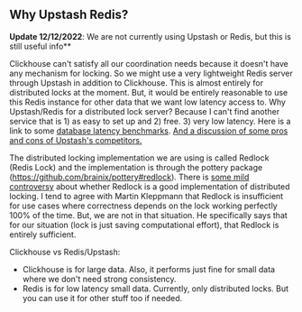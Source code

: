 ## Why Upstash Redis?

**Update 12/12/2022**: We are not currently using Upstash or Redis, but this is still useful info**

Clickhouse can't satisfy all our coordination needs because it doesn't have any mechanism for locking. So we might use a very lightweight Redis server through Upstash in addition to Clickhouse. This is almost entirely for distributed locks at the moment. But, it would be entirely reasonable to use this Redis instance for other data that we want low latency access to. Why Upstash/Redis for a distributed lock server? Because I can't find another service that is 1) as easy to set up and 2) free. 3) very low latency. Here is a link to some [database latency benchmarks](https://serverless-battleground.vercel.app). [And a discussion of some pros and cons of Upstash's competitors.](https://upstash.com/blog/best-database-for-serverless)

The distributed locking implementation we are using is called Redlock (Redis Lock) and the implementation is through the pottery package (https://github.com/brainix/pottery#redlock). There is [some mild controversy](https://martin.kleppmann.com/2016/02/08/how-to-do-distributed-locking.html) about whether Redlock is a good implementation of distributed locking. I tend to agree with Martin Kleppmann that Redlock is insufficient for use cases where correctness depends on the lock working perfectly 100% of the time. But, we are not in that situation. He specifically says that for our situation (lock is just saving computational effort), that Redlock is entirely sufficient. 

Clickhouse vs Redis/Upstash:
- Clickhouse is for large data. Also, it performs just fine for small data where we don't need strong consistency. 
- Redis is for low latency small data. Currently, only distributed locks. But you can use it for other stuff too if needed.
